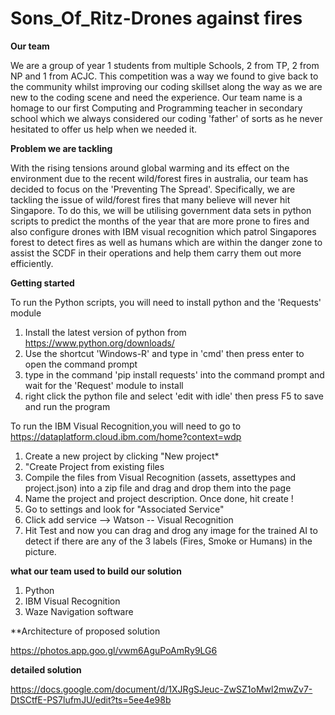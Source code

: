 # Sons_Of_Ritz-Drones against fires
**Our team**

We are a group of year 1 students from multiple Schools, 2 from TP, 2 from NP and 1 from ACJC. This competition was a way we found to give back to the community whilst improving our coding skillset along the way as we are new to the coding scene and need the experience. Our team name is a homage to our first Computing and Programming teacher in secondary school which we always considered our coding 'father' of sorts as he never hesitated to offer us help when we needed it.

**Problem we are tackling**

With the rising tensions around global warming and its effect on the environment due to the recent wild/forest fires in australia, our team has decided to focus on the 'Preventing The Spread'. Specifically, we are tackling the issue of wild/forest fires that many believe will never hit Singapore. To do this, we will be utilising government data sets in python scripts to predict the months of the year that are more prone to fires and also configure drones with IBM visual recognition which patrol Singapores forest to detect fires as well as humans which are within the danger zone to assist the SCDF in their operations and help them carry them out more efficiently.

**Getting started**

To run the Python scripts, you will need to install python and the 'Requests' module
1. Install the latest version of python from https://www.python.org/downloads/
2. Use the shortcut 'Windows-R' and type in 'cmd' then press enter to open the command prompt
3. type in the command 'pip install requests' into the command prompt and wait for the 'Request' module to install
4. right click the python file and select 'edit with idle' then press F5 to save and run the program

To run the IBM Visual Recognition,you will need to go to https://dataplatform.cloud.ibm.com/home?context=wdp
1. Create a new project by clicking "New project*
2. "Create Project from existing files
3. Compile the files from Visual Recognition (assets, assettypes and project.json) into a zip file and drag and drop them into the page
4. Name the project and project description. Once done, hit create !
5. Go to settings and look for "Associated Service"
6. Click add service --> Watson -- Visual Recognition
7. Hit Test and now you can drag and drog any image for the trained AI to detect if there are any of the 3 labels (Fires, Smoke or Humans) in the picture.

**what our team used to build our solution**

1. Python
2. IBM Visual Recognition
3. Waze Navigation software

**Architecture of proposed solution

https://photos.app.goo.gl/vwm6AguPoAmRy9LG6
	
**detailed solution**

https://docs.google.com/document/d/1XJRgSJeuc-ZwSZ1oMwl2mwZv7-DtSCtfE-PS7lufmJU/edit?ts=5ee4e98b
